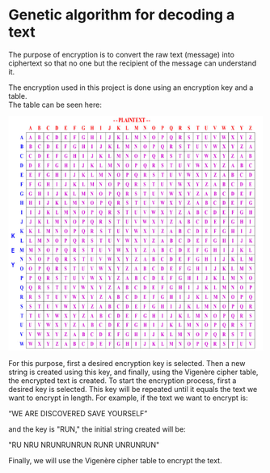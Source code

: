 # Genetic algorithm for decoding a text
The purpose of encryption is to convert the raw text (message) into ciphertext so that no one but the recipient of the message can understand it. 

The encryption used in this project is done using an encryption key and a table.<br>
The table can be seen here:

![](./table.jpg)

For this purpose, first a desired encryption key is selected. Then a new string is created using this key, and finally, using the Vigenère cipher table, the encrypted text is created. To start the encryption process, first a desired key is selected. This key will be repeated until it equals the text we want to encrypt in length. For example, if the text we want to encrypt is:

“WE ARE DISCOVERED SAVE YOURSELF”

and the key is "RUN,"  the initial string created will be:

"RU NRU NRUNRUNRUN RUNR UNRUNRUN" 

Finally, we will use the Vigenère cipher table to encrypt the text.



